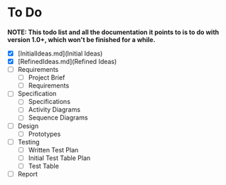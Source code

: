 # To Do

**NOTE: This todo list and all the documentation it points to is to do with
version 1.0+, which won't be finished for a while.**

- [X] [InitialIdeas.md](Initial Ideas)
- [X] [RefinedIdeas.md](Refined Ideas)
- [ ] Requirements
    - [ ] Project Brief
    - [ ] Requirements
- [ ] Specification
    - [ ] Specifications
    - [ ] Activity Diagrams
    - [ ] Sequence Diagrams
- [ ] Design
    - [ ] Prototypes
- [ ] Testing
    - [ ] Written Test Plan
    - [ ] Initial Test Table Plan
    - [ ] Test Table
- [ ] Report
